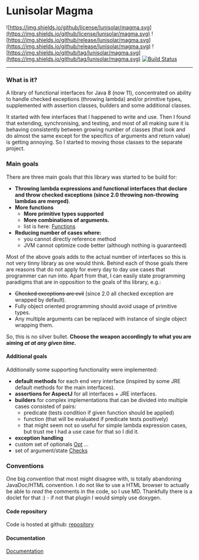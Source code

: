 Lunisolar Magma
===============

![https://img.shields.io/github/license/lunisolar/magma.svg](https://img.shields.io/github/license/lunisolar/magma.svg)
![https://img.shields.io/github/release/lunisolar/magma.svg](https://img.shields.io/github/release/lunisolar/magma.svg)
![https://img.shields.io/github/tag/lunisolar/magma.svg](https://img.shields.io/github/tag/lunisolar/magma.svg)
[![Build Status](https://travis-ci.org/lunisolar/magma.svg?branch=master)](https://travis-ci.org/lunisolar/magma)

-----------------------------------------
### What is it?

A library of functional interfaces for Java 8 (now 11), concentrated on ability to handle 
checked exceptions (throwing lambda) and/or primitive types, supplemented with 
assertion classes, builders and some additional classes. 

It started with few interfaces that I happened to write and use. Then I found 
that extending, synchronising, and testing, and most of all making sure it is 
behaving consistently between growing number of classes (that look and do almost 
the same except for the specifics of arguments and return value) is getting 
annoying. So I started to moving those classes to the separate project.     
 
### Main goals
 
There are three main goals that this library was started to be build for:  

+ **Throwing lambda expressions and functional interfaces that declare and throw
 checked exceptions (since 2.0 throwing non-throwing lambdas are merged)**.      
+ **More functions** 
  + **More primitive types supported** 
  + **More combinations of arguments.**
  + list is here: [Functions](table.md)
+ **Reducing number of cases where:** 
  + you cannot directly reference method 
  + JVM cannot optimize code better (although nothing is guaranteed)  

Most of the above goals adds to the actual number of interfaces so this is not 
very tinny library as one would think. Behind each of those goals there are
reasons that do not apply for every day to day use cases that programmer can run 
into. Apart from that, I can easily state programming paradigms that are in 
opposition to the goals of ths library, e.g.:
 
+ <strike>Checked exceptions are evil</strike> (since 2.0 all checked exception are wrapped by default). 
+ Fully object oriented programming should avoid usage of primitive types.
+ Any multiple arguments can be replaced with instance of single object wrapping them. 

So, this is no silver bullet. **Choose the weapon accordingly to what you 
are aiming _at at any given time_.**  

#### Additional goals

Additionally some supporting functionality were implemented: 

+ **default methods** for each end very interface (inspired by some JRE default 
methods for the main interfaces).  
+ **assertions for AspectJ** for all interfaces + JRE interfaces.
+ **builders** for complex implementations that can be divided into multiple cases 
consisted of pairs:
    + predicate (tests condition if given function should be applied)
    + function (that will be evaluated if predicate tests positively)
    + that might seem not so useful for simple lambda expression cases, but trust 
    me I had a use case for that so I did it. 
+ **exception handling** 
+ custom set of optionals [Opt](magma-func-supp/src/main/eu/lunisolar/magma/meta/functional/model/func/Opt.java) ...
+ set of argument/state [Checks](magma-func-supp/src/main/eu/lunisolar/magma/func/supp/check/Cheks.java)

### Conventions
One big _convention_ that most might disagree with, is totally abandoning JavaDoc/HTML 
convention. I do not like to use a HTML browser to actually be able to _read_ the 
comments in the code, so I use MD. Thankfully there is a doclet for that :) - if not 
that plugin I would simply use doxygen.

#### Code repository

Code is hosted at github: <a href="https://github.com/lunisolar/magma/" target="_blank">repository</a>

#### Documentation

[Documentation](http://lunisolar.eu/magma)